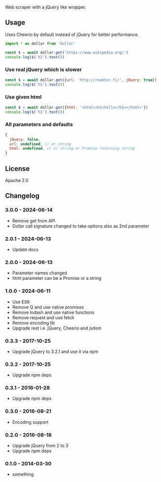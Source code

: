 Web scraper with a jQuery like wrapper.

## Usage ##
Uses Cheerio by default instead of jQuery for better performance.
```javascript
import * as dollar from 'dollar'

const $ = await dollar.get('https://www.wikipedia.org/')
console.log($('h1').text())
```

### Use real jQuery which is slower ###
```javascript
const $ = await dollar.get({url: 'http://reaktor.fi/', jQuery: true})
console.log($('h1').text())
```

### Use given html ###
```javascript
const $ = await dollar.get({html: '<html><h1>hello</h1></html>'})
console.log($('h1').text())
```

### All parameters and defaults ###
```javascript
{
  jQuery: false,
  url: undefined, // or string
  html: undefined, // or string or Promise returning string
}
```

## License ##
Apache 2.0

## Changelog ##
### 3.0.0 - 2024-06-14 ###
- Remove get from API
- Dollar call signature changed to take options also as 2nd parameter  

### 2.0.1 - 2024-06-13 ###
- Update docs

### 2.0.0 - 2024-06-13 ###
- Parameter names changed
- html parameter can be a Promise or a string

### 1.0.0 - 2024-06-11 ###
- Use ES6
- Remove Q and use native promises
- Remove lodash and use native functions
- Remove request and use fetch
- Remove encoding lib
- Upgrade rest i.e. jQuery, Cheerio and jsdom


### 0.3.3 - 2017-10-25 ###
- Upgrade jQuery to 3.2.1 and use it via npm

### 0.3.2 - 2017-10-25 ###
- Upgrade npm deps

### 0.3.1 - 2016-01-28 ###
- Upgrade npm deps

### 0.3.0 - 2016-08-21 ###
- Encoding support

### 0.2.0 - 2016-08-18 ###
- Upgrade jQuery from 2 to 3
- Upgrade npm deps

### 0.1.0 - 2014-03-30 ###
- something
